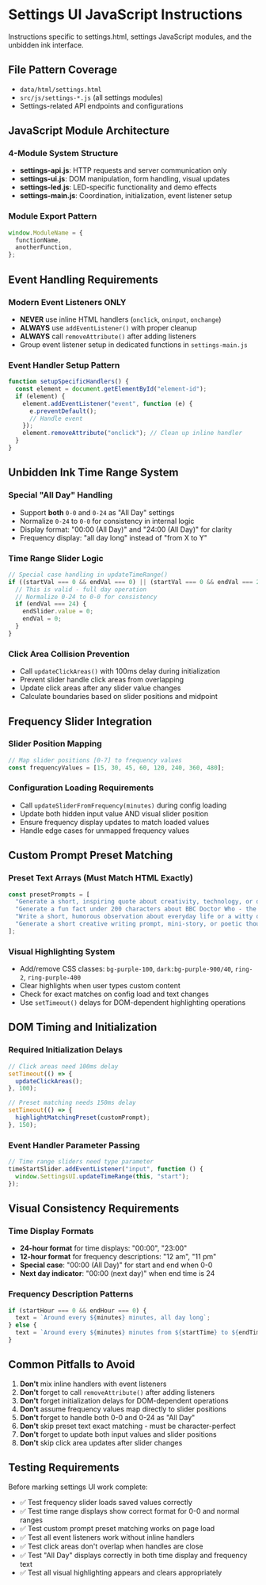 # Settings UI JavaScript Instructions

Instructions specific to settings.html, settings JavaScript modules, and the
unbidden ink interface.

## File Pattern Coverage

- `data/html/settings.html`
- `src/js/settings-*.js` (all settings modules)
- Settings-related API endpoints and configurations

## JavaScript Module Architecture

### 4-Module System Structure

- **settings-api.js**: HTTP requests and server communication only
- **settings-ui.js**: DOM manipulation, form handling, visual updates
- **settings-led.js**: LED-specific functionality and demo effects
- **settings-main.js**: Coordination, initialization, event listener setup

### Module Export Pattern

```javascript
window.ModuleName = {
  functionName,
  anotherFunction,
};
```

## Event Handling Requirements

### Modern Event Listeners ONLY

- **NEVER** use inline HTML handlers (`onclick`, `oninput`, `onchange`)
- **ALWAYS** use `addEventListener()` with proper cleanup
- **ALWAYS** call `removeAttribute()` after adding listeners
- Group event listener setup in dedicated functions in `settings-main.js`

### Event Handler Setup Pattern

```javascript
function setupSpecificHandlers() {
  const element = document.getElementById("element-id");
  if (element) {
    element.addEventListener("event", function (e) {
      e.preventDefault();
      // Handle event
    });
    element.removeAttribute("onclick"); // Clean up inline handler
  }
}
```

## Unbidden Ink Time Range System

### Special "All Day" Handling

- Support **both** `0-0` and `0-24` as "All Day" settings
- Normalize `0-24` to `0-0` for consistency in internal logic
- Display format: "00:00 (All Day)" and "24:00 (All Day)" for clarity
- Frequency display: "all day long" instead of "from X to Y"

### Time Range Slider Logic

```javascript
// Special case handling in updateTimeRange()
if ((startVal === 0 && endVal === 0) || (startVal === 0 && endVal === 24)) {
  // This is valid - full day operation
  // Normalize 0-24 to 0-0 for consistency
  if (endVal === 24) {
    endSlider.value = 0;
    endVal = 0;
  }
}
```

### Click Area Collision Prevention

- Call `updateClickAreas()` with 100ms delay during initialization
- Prevent slider handle click areas from overlapping
- Update click areas after any slider value changes
- Calculate boundaries based on slider positions and midpoint

## Frequency Slider Integration

### Slider Position Mapping

```javascript
// Map slider positions [0-7] to frequency values
const frequencyValues = [15, 30, 45, 60, 120, 240, 360, 480];
```

### Configuration Loading Requirements

- Call `updateSliderFromFrequency(minutes)` during config loading
- Update both hidden input value AND visual slider position
- Ensure frequency display updates to match loaded values
- Handle edge cases for unmapped frequency values

## Custom Prompt Preset Matching

### Preset Text Arrays (Must Match HTML Exactly)

```javascript
const presetPrompts = [
  "Generate a short, inspiring quote about creativity, technology, or daily life. Keep it under 200 characters.",
  "Generate a fun fact under 200 characters about BBC Doctor Who - the characters, episodes, behind-the-scenes trivia, or the show's history that is esoteric and only 5% of fans might know.",
  "Write a short, humorous observation about everyday life or a witty one-liner. Keep it light and under 200 characters.",
  "Generate a short creative writing prompt, mini-story, or poetic thought. Be imaginative and keep under 250 characters.",
];
```

### Visual Highlighting System

- Add/remove CSS classes: `bg-purple-100`, `dark:bg-purple-900/40`, `ring-2`,
  `ring-purple-400`
- Clear highlights when user types custom content
- Check for exact matches on config load and text changes
- Use `setTimeout()` delays for DOM-dependent highlighting operations

## DOM Timing and Initialization

### Required Initialization Delays

```javascript
// Click areas need 100ms delay
setTimeout(() => {
  updateClickAreas();
}, 100);

// Preset matching needs 150ms delay
setTimeout(() => {
  highlightMatchingPreset(customPrompt);
}, 150);
```

### Event Handler Parameter Passing

```javascript
// Time range sliders need type parameter
timeStartSlider.addEventListener("input", function () {
  window.SettingsUI.updateTimeRange(this, "start");
});
```

## Visual Consistency Requirements

### Time Display Formats

- **24-hour format** for time displays: "00:00", "23:00"
- **12-hour format** for frequency descriptions: "12 am", "11 pm"
- **Special case**: "00:00 (All Day)" for start and end when 0-0
- **Next day indicator**: "00:00 (next day)" when end time is 24

### Frequency Description Patterns

```javascript
if (startHour === 0 && endHour === 0) {
  text = `Around every ${minutes} minutes, all day long`;
} else {
  text = `Around every ${minutes} minutes from ${startTime} to ${endTime} each day`;
}
```

## Common Pitfalls to Avoid

1. **Don't** mix inline handlers with event listeners
2. **Don't** forget to call `removeAttribute()` after adding listeners
3. **Don't** forget initialization delays for DOM-dependent operations
4. **Don't** assume frequency values map directly to slider positions
5. **Don't** forget to handle both 0-0 and 0-24 as "All Day"
6. **Don't** skip preset text exact matching - must be character-perfect
7. **Don't** forget to update both input values and slider positions
8. **Don't** skip click area updates after slider changes

## Testing Requirements

Before marking settings UI work complete:

- ✅ Test frequency slider loads saved values correctly
- ✅ Test time range displays show correct format for 0-0 and normal ranges
- ✅ Test custom prompt preset matching works on page load
- ✅ Test all event listeners work without inline handlers
- ✅ Test click areas don't overlap when handles are close
- ✅ Test "All Day" displays correctly in both time display and frequency text
- ✅ Test all visual highlighting appears and clears appropriately
